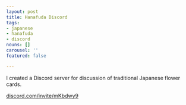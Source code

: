 ```yaml
---
layout: post
title: Hanafuda Discord
tags:
- japanese
- hanafuda
- discord
nouns: []
carousel: ''
featured: false

---
```

I created a Discord server for discussion of traditional Japanese flower cards.

[discord.com/invite/mKbdwy9](https://discord.com/invite/mKbdwy9)
